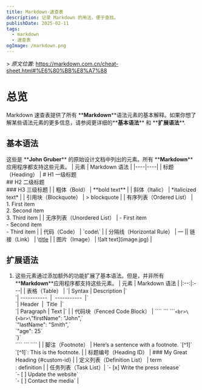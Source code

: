 ```yaml
---
title: Markdown-速查表
description: 记录 Markdown 的用法，便于查找。
publishDate: 2025-02-11
tags:
  - markdown
  - 速查表
ogImage: /markdown.png
---
```

\> *原文位置:* <https://markdown.com.cn/cheat-sheet.html#%E6%80%BB%E8%A7%88>

# 总览

Markdown 速查表提供了所有 \*\***Markdown**\*\*语法元素的基本解释。如果你想了解某些语法元素的更多信息，请参阅更详细的\*\***基本语法**\*\* 和 \*\***扩展语法**\*\*.

## 基本语法

这些是 \*\***John Gruber**\*\* 的原始设计文档中列出的元素。所有 \*\***Markdown**\*\*应用程序都支持这些元素。
| 元素 | Markdown 语法 |
|----|----|
| 标题（Heading） | # H1 一级标题<br> ## H2 二级标题<br> ### H3 三级标题 |
| 粗体（Bold） | \*\*bold text\*\* |
| 斜体（Italic） | \*italicized text\* |
| 引用块（Blockquote） | > blockquote |
| 有序列表（Ordered List） | 1. First item<br> 2. Second item<br> 3. Third item |
| 无序列表（Unordered List） | - First item<br> - Second item<br> - Third item |
| 代码（Code） | \`code\\` |
| 分隔线（Horizontal Rule） | — || 链接（Link） | \\[title](<https://www.example.com>) |
| 图片（Image） | !\[alt text](image.jpg) |

## 扩展语法

1. 这些元素通过添加额外的功能扩展了基本语法。但是，并非所有 \*\***Markdown**\*\*应用程序都支持这些元素。
| 元素 | Markdown 语法 |
|:--:|:---|
| 表格（Table） | \`| Syntax | Description |\`<br>\`| -----------  |  -----------  |\`<br>\`| Header  |  Title  |\`<br>\`| Paragraph | Text |\` |
| 代码块（Fenced Code Block） | \`\`\`\` \`\`\` \`\`\``<br>\`{`<br>\`"firstName": "John",\`<br>\`"lastName": "Smith",\`<br/>\`"age": 25\`<br>\`}\`<br>\`\`\`\` \`\`\` \`\`\`\` |
| 脚注（Footnote） | Here’s a sentence with a footnote. \`[^1]\`<br/>\`[^1]\`: This is the footnote. |
| 标题编号（Heading ID） | ### My Great Heading {#custom-id} |
| 定义列表（Definition List） | term<br/>: definition |
| 任务列表（Task List）| \`- \[x] Write the press release\`<br/>\`- \[ ] Update the website\`<br/>\`- \[ ] Contact the media` |
